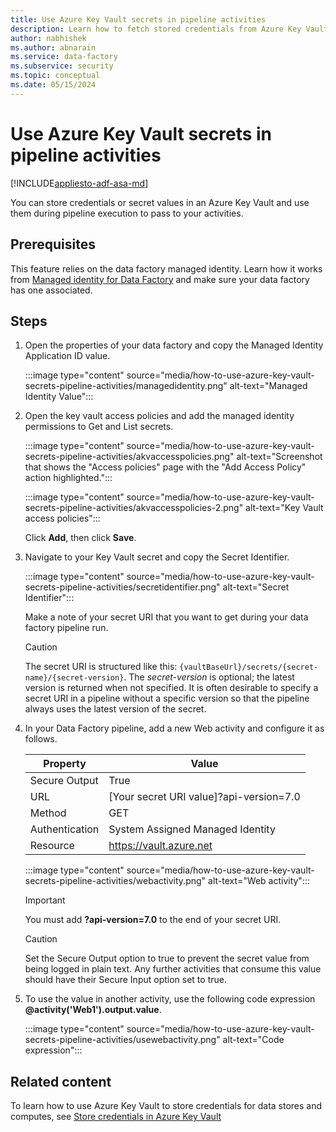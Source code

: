 ```yaml
---
title: Use Azure Key Vault secrets in pipeline activities 
description: Learn how to fetch stored credentials from Azure Key Vault and use them during data factory pipeline runs. 
author: nabhishek
ms.author: abnarain
ms.service: data-factory
ms.subservice: security
ms.topic: conceptual
ms.date: 05/15/2024
---
```


# Use Azure Key Vault secrets in pipeline activities

[!INCLUDE[appliesto-adf-asa-md](includes/appliesto-adf-asa-md.md)]

You can store credentials or secret values in an Azure Key Vault and use them during pipeline execution to pass to your activities.

## Prerequisites

This feature relies on the data factory managed identity.  Learn how it works from [Managed identity for Data Factory](./data-factory-service-identity.md) and make sure your data factory has one associated.

## Steps

1. Open the properties of your data factory and copy the Managed Identity Application ID value.

    :::image type="content" source="media/how-to-use-azure-key-vault-secrets-pipeline-activities/managedidentity.png" alt-text="Managed Identity Value":::

2. Open the key vault access policies and add the managed identity permissions to Get and List secrets.

    :::image type="content" source="media/how-to-use-azure-key-vault-secrets-pipeline-activities/akvaccesspolicies.png" alt-text="Screenshot that shows the &quot;Access policies&quot; page with the &quot;Add Access Policy&quot; action highlighted.":::

    :::image type="content" source="media/how-to-use-azure-key-vault-secrets-pipeline-activities/akvaccesspolicies-2.png" alt-text="Key Vault access policies":::

    Click **Add**, then click **Save**.

3. Navigate to your Key Vault secret and copy the Secret Identifier.

    :::image type="content" source="media/how-to-use-azure-key-vault-secrets-pipeline-activities/secretidentifier.png" alt-text="Secret Identifier":::

    Make a note of your secret URI that you want to get during your data factory pipeline run.
    
    > [!CAUTION]
    > The secret URI is structured like this: `{vaultBaseUrl}/secrets/{secret-name}/{secret-version}`. The _secret-version_ is optional; the latest version is returned when not specified. It is often desirable to specify a secret URI in a pipeline without a specific version so that the pipeline always uses the latest version of the secret.

4. In your Data Factory pipeline, add a new Web activity and configure it as follows.  

    |Property  |Value  |
    |---------|---------|
    |Secure Output     |True         |
    |URL     |[Your secret URI value]?api-version=7.0         |
    |Method     |GET         |
    |Authentication     |System Assigned Managed Identity         |
    |Resource        |https://vault.azure.net       |

    :::image type="content" source="media/how-to-use-azure-key-vault-secrets-pipeline-activities/webactivity.png" alt-text="Web activity":::

    > [!IMPORTANT]
    > You must add **?api-version=7.0** to the end of your secret URI.  

    > [!CAUTION]
    > Set the Secure Output option to true to prevent the secret value from being logged in plain text.  Any further activities that consume this value should have their Secure Input option set to true.

5. To use the value in another activity, use the following code expression **@activity('Web1').output.value**.

    :::image type="content" source="media/how-to-use-azure-key-vault-secrets-pipeline-activities/usewebactivity.png" alt-text="Code expression":::

## Related content

To learn how to use Azure Key Vault to store credentials for data stores and computes, see [Store credentials in Azure Key Vault](./store-credentials-in-key-vault.md)

